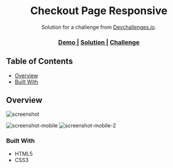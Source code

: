 <h1 align="center">Checkout Page Responsive</h1>

<div align="center">
  Solution for a challenge from <a href="http://devchallenges.io" target="_blank">Devchallenges.io</a>.
</div>

<div align="center">
  <h3>
    <a href="https://gustavopendeza.github.io/checkout-page-responsive">
      Demo
    </a>
    <span> | </span>
    <a href="https://github.com/GustavoPendeza/checkout-page-responsive">
      Solution
    </a>
    <span> | </span>
    <a href="https://devchallenges.io/challenges/0J1NxxGhOUYVqihwegfO">
      Challenge
    </a>
  </h3>
</div>

<!-- TABLE OF CONTENTS -->

## Table of Contents

- [Overview](#overview)
- [Built With](#built-with)

<!-- OVERVIEW -->

## Overview

![screenshot](https://user-images.githubusercontent.com/53589614/234981317-a426c35b-5684-4b1e-9947-7c148d3ce91d.png)

![screenshot-mobile](https://user-images.githubusercontent.com/53589614/234975176-af7e8872-bd07-4d70-b151-a4ff6a1dfbfe.png)
![screenshot-mobile-2](https://user-images.githubusercontent.com/53589614/234980880-4222f2c5-1179-4e08-8ad8-9dcb4b0c7339.png)

### Built With

<!-- This section should list any major frameworks that you built your project using. Here are a few examples.-->

- HTML5
- CSS3
